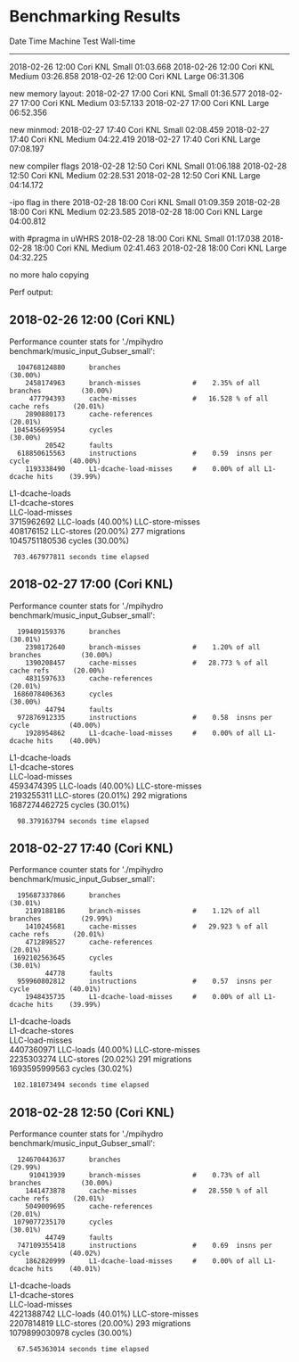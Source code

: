 Benchmarking Results
====================

Date        Time      Machine       Test      Wall-time
----        -----     -------       ----      ---------
2018-02-26  12:00     Cori KNL      Small     01:03.668
2018-02-26  12:00     Cori KNL      Medium    03:26.858
2018-02-26  12:00     Cori KNL      Large     06:31.306

new memory layout:
2018-02-27  17:00     Cori KNL      Small     01:36.577
2018-02-27  17:00     Cori KNL      Medium    03:57.133
2018-02-27  17:00     Cori KNL      Large     06:52.356

new minmod:
2018-02-27  17:40     Cori KNL      Small     02:08.459
2018-02-27  17:40     Cori KNL      Medium    04:22.419
2018-02-27  17:40     Cori KNL      Large     07:08.197

new compiler flags
2018-02-28  12:50     Cori KNL      Small     01:06.188
2018-02-28  12:50     Cori KNL      Medium    02:28.531
2018-02-28  12:50     Cori KNL      Large     04:14.172

-ipo flag in there
2018-02-28  18:00     Cori KNL      Small     01:09.359
2018-02-28  18:00     Cori KNL      Medium    02:23.585
2018-02-28  18:00     Cori KNL      Large     04:00.812

with #pragma in uWHRS
2018-02-28  18:00     Cori KNL      Small     01:17.038
2018-02-28  18:00     Cori KNL      Medium    02:41.463
2018-02-28  18:00     Cori KNL      Large     04:32.225

no more halo copying


  


Perf output:

2018-02-26 12:00 (Cori KNL)
----------------
Performance counter stats for './mpihydro benchmark/music_input_Gubser_small':

      104768124880      branches                                                      (30.00%)
        2458174963      branch-misses             #    2.35% of all branches          (30.00%)
         477794393      cache-misses              #   16.528 % of all cache refs      (20.01%)
        2890880173      cache-references                                              (20.01%)
     1045456695954      cycles                                                        (30.00%)
             20542      faults                                                      
      618850615563      instructions              #    0.59  insns per cycle          (40.00%)
        1193338490      L1-dcache-load-misses     #    0.00% of all L1-dcache hits    (39.99%)
   <not supported>      L1-dcache-loads          
   <not supported>      L1-dcache-stores         
   <not supported>      LLC-load-misses          
        3715962692      LLC-loads                                                     (40.00%)
   <not supported>      LLC-store-misses         
         408176152      LLC-stores                                                    (20.00%)
               277      migrations                                                  
     1045751180536      cycles                                                        (30.00%)

     703.467977811 seconds time elapsed


2018-02-27 17:00 (Cori KNL)
----------------
Performance counter stats for './mpihydro benchmark/music_input_Gubser_small':

      199409159376      branches                                                      (30.01%)
        2398172640      branch-misses             #    1.20% of all branches          (30.00%)
        1390208457      cache-misses              #   28.773 % of all cache refs      (20.00%)
        4831597633      cache-references                                              (20.01%)
     1686078406363      cycles                                                        (30.00%)
             44794      faults                                                      
      972876912335      instructions              #    0.58  insns per cycle          (40.00%)
        1928954862      L1-dcache-load-misses     #    0.00% of all L1-dcache hits    (40.00%)
   <not supported>      L1-dcache-loads          
   <not supported>      L1-dcache-stores         
   <not supported>      LLC-load-misses          
        4593474395      LLC-loads                                                     (40.00%)
   <not supported>      LLC-store-misses         
        2193255311      LLC-stores                                                    (20.01%)
               292      migrations                                                  
     1687274462725      cycles                                                        (30.01%)

      98.379163794 seconds time elapsed

2018-02-27 17:40 (Cori KNL)
----------------
Performance counter stats for './mpihydro benchmark/music_input_Gubser_small':

      195687337866      branches                                                      (30.01%)
        2189188186      branch-misses             #    1.12% of all branches          (29.99%)
        1410245681      cache-misses              #   29.923 % of all cache refs      (20.01%)
        4712898527      cache-references                                              (20.01%)
     1692102563645      cycles                                                        (30.01%)
             44778      faults                                                      
      959960802812      instructions              #    0.57  insns per cycle          (40.01%)
        1948435735      L1-dcache-load-misses     #    0.00% of all L1-dcache hits    (39.99%)
   <not supported>      L1-dcache-loads          
   <not supported>      L1-dcache-stores         
   <not supported>      LLC-load-misses          
        4407360971      LLC-loads                                                     (40.00%)
   <not supported>      LLC-store-misses         
        2235303274      LLC-stores                                                    (20.02%)
               291      migrations                                                  
     1693595999563      cycles                                                        (30.02%)

     102.181073494 seconds time elapsed

2018-02-28 12:50 (Cori KNL)
----------------
 Performance counter stats for './mpihydro benchmark/music_input_Gubser_small':

      124670443637      branches                                                      (29.99%)
         910413939      branch-misses             #    0.73% of all branches          (30.00%)
        1441473878      cache-misses              #   28.550 % of all cache refs      (20.01%)
        5049009695      cache-references                                              (20.01%)
     1079077235170      cycles                                                        (30.01%)
             44749      faults                                                      
      747109355418      instructions              #    0.69  insns per cycle          (40.02%)
        1862820999      L1-dcache-load-misses     #    0.00% of all L1-dcache hits    (40.01%)
   <not supported>      L1-dcache-loads          
   <not supported>      L1-dcache-stores         
   <not supported>      LLC-load-misses          
        4221388742      LLC-loads                                                     (40.01%)
   <not supported>      LLC-store-misses         
        2207814819      LLC-stores                                                    (20.00%)
               293      migrations                                                  
     1079899030978      cycles                                                        (30.00%)

      67.545363014 seconds time elapsed
